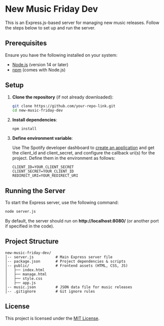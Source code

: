 # New Music Friday Dev

This is an Express.js-based server for managing new music releases. Follow the steps below to set up and run the server.

## Prerequisites

Ensure you have the following installed on your system:

- [Node.js](https://nodejs.org/) (version 14 or later)
- [npm](https://www.npmjs.com/) (comes with Node.js)

## Setup

1. **Clone the repository** (if not already downloaded):
   ```sh
   git clone https://github.com/your-repo-link.git
   cd new-music-friday-dev
   ```

2. **Install dependencies**:
   ```sh
   npm install
   ```

3. **Define environment variable**:

    Use The Spotify developer dashboard to [create an application](https://developer.spotify.com/documentation/web-api/tutorials/getting-started#create-an-app) and get the client_id and client_secret, and configure the callback uri(s) for the project. Define them in the environment as follows: 
    ```env
    CLIENT_ID=YOUR_CLIENT_SECRET
    CLIENT_SECRET=YOUR_CLIENT_ID
    REDIRECT_URI=YOUR_REDIRECT_URI
    ```
## Running the Server

To start the Express server, use the following command:

```sh
node server.js
```

By default, the server should run on **http://localhost:8080/** (or another port if specified in the code).

## Project Structure

```
new-music-friday-dev/
│-- server.js          # Main Express server file
│-- package.json       # Project dependencies & scripts
│-- public/            # Frontend assets (HTML, CSS, JS)
│   ├── index.html     
│   ├── manage.html    
│   ├── style.css      
│   ├── app.js         
│-- music.json         # JSON data file for music releases
│-- .gitignore         # Git ignore rules
```

## License

This project is licensed under the [MIT License](LICENSE).

